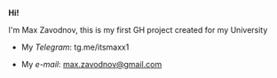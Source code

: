 **Hi!**

I'm Max Zavodnov, this is my first GH project created for my University

- My *Telegram*: tg.me/itsmaxx1

- My *e-mail*: max.zavodnov@gmail.com
